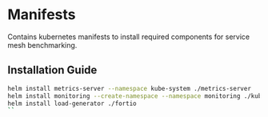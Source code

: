 # Manifests

Contains kubernetes manifests to install required components for service mesh benchmarking.

## Installation Guide

```sh
helm install metrics-server --namespace kube-system ./metrics-server
helm install monitoring --create-namespace --namespace monitoring ./kube-prometheus-stack
helm install load-generator ./fortio
``
